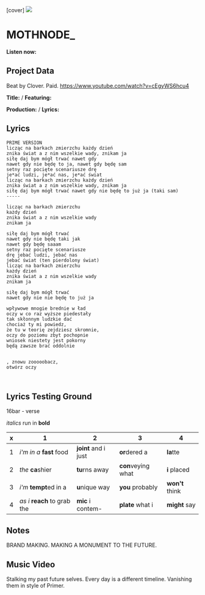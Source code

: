 [cover] ![](57175019_319474918741616_8502199518755923887_n.jpg)

# MOTHNODE_ 

**Listen now:** 

## Project Data

Beat by Clover. Paid.
https://www.youtube.com/watch?v=cEgyWS6hcu4

**Title:**  / **Featuring:** 

**Production:**  / **Lyrics:** 

## Lyrics

```
PRIME VERSION
licząc na barkach zmierzchu każdy dzień
znika świat a z nim wszelkie wady, znikam ja
siłę daj bym mógł trwać nawet gdy
nawet gdy nie będę to ja, nawet gdy będę sam
setny raz pocięte scenariusze drę
je*ać ludzi, je*ać nas, je*ać świat
licząc na barkach zmierzchu każdy dzień
znika świat a z nim wszelkie wady, znikam ja
siłę daj bym mógł trwać nawet gdy nie będę to już ja (taki sam)
-----

licząc na barkach zmierzchu
każdy dzień
znika świat a z nim wszelkie wady
znikam ja 

siłę daj bym mógł trwać
nawet gdy nie będę taki jak
nawet gdy będę saaam
setny raz pocięte scenariusze
drę jebać ludzi, jebać nas
jebać świat (ten pierdolony świat)
licząc na barkach zmierzchu
każdy dzień
znika świat a z nim wszelkie wady
znikam ja 

siłę daj bym mógł trwać
nawet gdy nie nie będę to już ja

wpływowe mnogie brednie w ład
oczy w co raz wyższe piedestały
tak skłonnym ludzkie dać
chociaż ty mi powiedz, 
że tu w teorię zejdziesz skromnie,
oczy do poziomu zbyt pochopnie
wniosek niestety jest pokorny
będą zawsze brać oddolnie


, znowu zooooobacz, 
otwórz oczy



```

## Lyrics Testing Ground

16bar - verse

*italics* run in
**bold**

| x | 1 | 2 | 3 | 4 |
|---|---|---|---|---|
| 1 | *i'm in a* **fast** food | **joint** and i just  | **or**dered a  | **la**tte  |
| 2 | *the* **ca**shier | **tu**rns away  |  **con**veying what |  **i** placed |
| 3 | *i'm* **tempt**ed in a | **u**nique way  |  **you** probably |  **won't** think |
| 4 | *as i* **reach** to grab the |  **mic** i contem-  | **plate** what i | **might** say |

## Notes

BRAND MAKING. MAKING A MONUMENT TO THE FUTURE.

## Music Video

Stalking my past future selves. Every day is a different timeline. Vanishing them in style of Primer.
